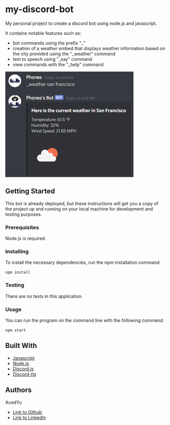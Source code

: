 # my-discord-bot
My personal project to create a discord bot using node.js and javascript.

It contains notable features such as:
- bot commands using the prefix "_"
- creation of a weather embed that displays weather information based on the city provided using the "_weather" command
- text to speech using "_say" command
- view commands with the "_help" command

![Image](/assets/weatherdemo.png)

## Getting Started

This bot is already deployed, but these instructions will get you a copy of the project up and running on your local machine for development and testing purposes.

### Prerequisites

Node.js is required.

### Installing
To install the necessary dependencies, run the npm installation command
```
npm install
```

### Testing
There are no tests in this application.

### Usage
You can run the program on the command line with the following command:
```
npm start
```

## Built With

* [Javascript](https://developer.mozilla.org/en-US/docs/Web/JavaScript)
* [Node.js](https://nodejs.org/en/)
* [Discord.js](https://discord.js.org/#/)
* [Discord-tts](https://www.npmjs.com/package/discord-tts)

## Authors
AcedYu
- [Link to Github](https://github.com/AcedYu)
- [Link to LinkedIn](https://www.linkedin.com/in/alex-yu-3712811b9/)
